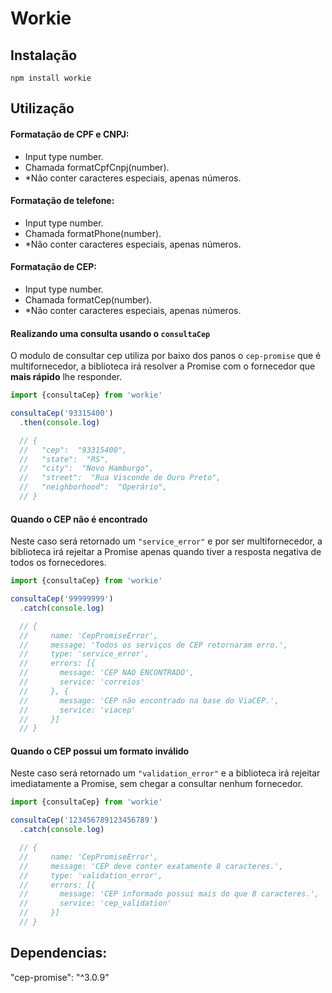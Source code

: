 # Workie

## Instalação
    npm install workie
    
## Utilização

#### Formatação de CPF e CNPJ:
- Input type number.
- Chamada formatCpfCnpj(number).
- *Não conter caracteres especiais, apenas números.

#### Formatação de telefone:
- Input type number.
- Chamada formatPhone(number).
- *Não conter caracteres especiais, apenas números.

#### Formatação de CEP:
- Input type number.
- Chamada formatCep(number).
- *Não conter caracteres especiais, apenas números.


#### Realizando uma consulta usando o `consultaCep`

O modulo de consultar cep utiliza por baixo dos panos o `cep-promise` que é multifornecedor, a biblioteca irá resolver a Promise com o fornecedor que **mais rápido** lhe responder.

``` js
import {consultaCep} from 'workie'

consultaCep('93315400')
  .then(console.log)

  // {
  //   "cep":  "93315400",
  //   "state":  "RS",
  //   "city":  "Novo Hamburgo",
  //   "street":  "Rua Visconde de Ouro Preto",
  //   "neighborhood":  "Operário",
  // }
```

#### Quando o CEP não é encontrado

Neste caso será retornado um `"service_error"` e por ser multifornecedor, a biblioteca irá rejeitar a Promise apenas quando tiver a resposta negativa de todos os fornecedores.

``` js
import {consultaCep} from 'workie'

consultaCep('99999999')
  .catch(console.log)

  // {
  //     name: 'CepPromiseError',
  //     message: 'Todos os serviços de CEP retornaram erro.',
  //     type: 'service_error',
  //     errors: [{
  //       message: 'CEP NAO ENCONTRADO',
  //       service: 'correios'
  //     }, {
  //       message: 'CEP não encontrado na base do ViaCEP.',
  //       service: 'viacep'
  //     }]
  // }

```

#### Quando o CEP possui um formato inválido

Neste caso será retornado um `"validation_error"` e a biblioteca irá rejeitar imediatamente a Promise, sem chegar a consultar nenhum fornecedor.

``` js
import {consultaCep} from 'workie'

consultaCep('123456789123456789')
  .catch(console.log)

  // {
  //     name: 'CepPromiseError',
  //     message: 'CEP deve conter exatamente 8 caracteres.',
  //     type: 'validation_error',
  //     errors: [{
  //       message: 'CEP informado possui mais do que 8 caracteres.',
  //       service: 'cep_validation'
  //     }]
  // }
```

## Dependencias: 
"cep-promise": "^3.0.9"

